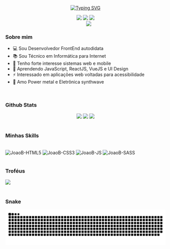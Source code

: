 <p align="center" >
 <a href="https://git.io/typing-svg"><img src="https://readme-typing-svg.demolab.com?font=Fira+sans&size=26&duration=3000&pause=1000&color=61DAFB&center=true&vCenter=true&width=460&lines=Ol%C3%A1!+%F0%9F%91%8B%F0%9F%8F%BB+Boas+Vindas!;Sempre+aprendendo+coisas+novas.;Desenvolvedor+FrontEnd.;JavaScript+%7C+React.js+%7C+Vue.js+%7C+Next.js;HTML5+%7C+CSS3+%7C+SASS+%7C+Tailwind" alt="Typing SVG" /></a>
</p>

<div align="center">
    <a href="https://www.linkedin.com/in/jbjunior03/" target="_blank"><img src=https://img.shields.io/badge/linkedin-%2300acee.svg?color=405DE6&style=for-the-badge&logo=linkedin&logoColor=white /></a>
    <a href = "mailto:joaob.dev@gmail.com"><img src="https://img.shields.io/badge/-Gmail-%23333?style=for-the-badge&logo=gmail&logoColor=white" target="_blank"></a>
    <a href="https://instagram.com/joaob.dev" target="_blank"><img src=https://img.shields.io/badge/instagram-%ff5851db.svg?color=C13584&style=for-the-badge&logo=instagram&logoColor=white /></a>
</div>
<div style="display: inline_block" align="center">
  <picture> <img align="right" src="https://github.com/7oSkaaa/7oSkaaa/blob/main/Images/Right_Side.gif?raw=true" width = 250px> </picture>
</div>
<br>

<h3> Sobre mim</h3>
<div>
    <ul>
        <li>💻 Sou Desenvolvedor FrontEnd autodidata </li>
        <li>📚 Sou Técnico em Informática para Internet</li>
        <li>📝 Tenho forte interesse sistemas web e mobile </li>
        <li>🌱 Aprendendo JavaScript, ReactJS, VueJS e UI Design</li>
        <li>⚡ Interessado em aplicações web voltadas para acessibilidade</li>
        <li>🎵 Amo Power metal e Eletrônica synthwave
    </ul>
 </div>

<br>

<h3>Github Stats</h3>
<div style="display: inline_block" align="center">
    <img src="http://github-profile-summary-cards.vercel.app/api/cards/stats?username=joaobatistajr&theme=react" />
<!--     <img src="https://github-readme-stats.vercel.app/api?username=JoaoBatistaJr&theme=react&show_icons=true&hide_border=true&count_private=true" /> -->
<!--     <img src="https://github-readme-stats.vercel.app/api/top-langs/?username=JoaoBatistaJr&theme=react&show_icons=true&hide_border=true&layout=compact" /> -->
<!--     <img src="http://github-profile-summary-cards.vercel.app/api/cards/stats?username=joaobatistajr&theme=react" /> -->
    <img src="http://github-profile-summary-cards.vercel.app/api/cards/repos-per-language?username=joaobatistajr&theme=react" />
    <img src="http://github-profile-summary-cards.vercel.app/api/cards/profile-details?username=joaobatistajr&theme=react" />
</div>
 
<br>

  <h3> Minhas Skills </h3>
  <div > <br>
    <img align="center" alt="JoaoB-HTML5" height="40" width="40" src="https://img.icons8.com/color/48/000000/html-5--v1.png"/>
    <img align="center" alt="JoaoB-CSS3" height="40" width="40" src="https://img.icons8.com/color/48/000000/css3.png"/>
    <img align="center" alt="JoaoB-JS" height="40" width="40" src="https://img.icons8.com/color/48/000000/javascript--v1.png"/>
<!--     <img align="center" alt="JoaoB-ReactJS" height="40" width="40" src="https://img.icons8.com/officel/40/000000/react.png"> -->
<!--     <img align="center" alt="JoaoB-VueJS" height="40" width="40" src="https://img.icons8.com/color/40/vue-js.png"/> -->
<!--     <img align="center" alt="JoaoB-NextJS" height="40" width="40" src="https://img.icons8.com/color/48/000000/nextjs.png"/> -->
    <img align="center" alt="JoaoB-SASS" height="40" width="40" src="https://img.icons8.com/color/48/000000/sass.png"/>
<!--     <img align="center" alt="JoaoB-WP" height="40" width="40" src="https://img.icons8.com/fluency/48/000000/wordpress.png"/> -->
<!--     <img align="center" alt="JoaoB-npm" height="40" width="40" src="https://img.icons8.com/color/48/000000/npm.png"/> -->
<!--     <img align="center" alt="JoaoB-Webpack" height="48" width="48" width="48" height="48" src="https://img.icons8.com/color/48/webpack.png"/> -->
<!--     <img align="center" alt="JoaoB-JAVA" height="48" width="48" src="https://img.icons8.com/color/48/000000/java-coffee-cup-logo--v1.png"/> -->
<!--     <img align="center" alt="JoaoB-Python" height="40" width="40" src="https://raw.githubusercontent.com/devicons/devicon/master/icons/python/python-original.svg"> -->
<!--     <img align="center" alt="JoaoB-PHP" height="48" width="58" src="https://raw.githubusercontent.com/devicons/devicon/master/icons/php/php-original.svg"> -->
<!--     <img align="center" alt="JoaoB-Csharp" height="35" width="40" src="https://raw.githubusercontent.com/devicons/devicon/master/icons/csharp/csharp-original.svg"> -->
</div>

<br>

   <h3> Troféus </h3>
   <div >
       <img src="https://github-profile-trophy.vercel.app/?username=joaobatistajr&theme=onedark&column=-1"/>
   </div>
  
  <br>
  
  <h3> Snake </h3>
  <div > 
   <img aling="center" src="https://github.com/joaobatistajr/joaobatistajr/blob/output/github-contribution-grid-snake.svg">
   </div>
